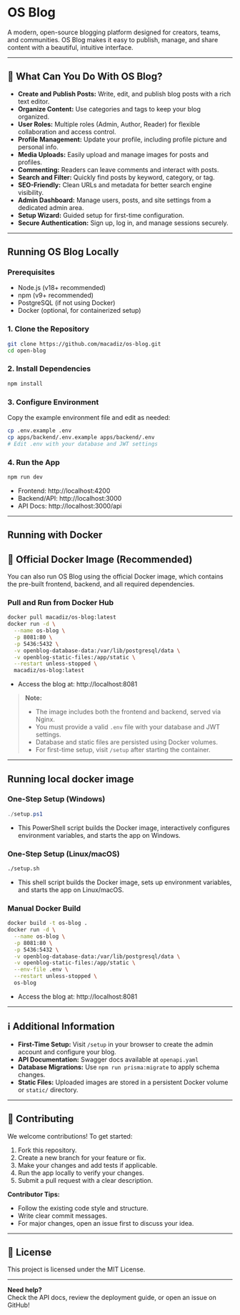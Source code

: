 # OS Blog

A modern, open-source blogging platform designed for creators, teams, and communities. OS Blog makes it easy to publish, manage, and share content with a beautiful, intuitive interface.

---

## 🚀 What Can You Do With OS Blog?

- **Create and Publish Posts:** Write, edit, and publish blog posts with a rich text editor.
- **Organize Content:** Use categories and tags to keep your blog organized.
- **User Roles:** Multiple roles (Admin, Author, Reader) for flexible collaboration and access control.
- **Profile Management:** Update your profile, including profile picture and personal info.
- **Media Uploads:** Easily upload and manage images for posts and profiles.
- **Commenting:** Readers can leave comments and interact with posts.
- **Search and Filter:** Quickly find posts by keyword, category, or tag.
- **SEO-Friendly:** Clean URLs and metadata for better search engine visibility.
- **Admin Dashboard:** Manage users, posts, and site settings from a dedicated admin area.
- **Setup Wizard:** Guided setup for first-time configuration.
- **Secure Authentication:** Sign up, log in, and manage sessions securely.

---

## Running OS Blog Locally

### Prerequisites

- Node.js (v18+ recommended)
- npm (v9+ recommended)
- PostgreSQL (if not using Docker)
- Docker (optional, for containerized setup)

### 1. Clone the Repository

```bash
git clone https://github.com/macadiz/os-blog.git
cd open-blog
```

### 2. Install Dependencies

```bash
npm install
```

### 3. Configure Environment

Copy the example environment file and edit as needed:

```bash
cp .env.example .env
cp apps/backend/.env.example apps/backend/.env
# Edit .env with your database and JWT settings
```

### 4. Run the App

```bash
npm run dev
```

- Frontend: http://localhost:4200
- Backend/API: http://localhost:3000
- API Docs: http://localhost:3000/api

---

## Running with Docker

## 🐳 Official Docker Image (Recommended)

You can also run OS Blog using the official Docker image, which contains the pre-built frontend, backend, and all required dependencies.

### Pull and Run from Docker Hub

```bash
docker pull macadiz/os-blog:latest
docker run -d \
  --name os-blog \
  -p 8081:80 \
  -p 5436:5432 \
  -v openblog-database-data:/var/lib/postgresql/data \
  -v openblog-static-files:/app/static \
  --restart unless-stopped \
  macadiz/os-blog:latest
```

- Access the blog at: http://localhost:8081

> **Note:**
> - The image includes both the frontend and backend, served via Nginx.
> - You must provide a valid `.env` file with your database and JWT settings.
> - Database and static files are persisted using Docker volumes.
> - For first-time setup, visit `/setup` after starting the container.

---

## Running local docker image


### One-Step Setup (Windows)

```powershell
./setup.ps1
```

- This PowerShell script builds the Docker image, interactively configures environment variables, and starts the app on Windows.

### One-Step Setup (Linux/macOS)

```bash
./setup.sh
```

- This shell script builds the Docker image, sets up environment variables, and starts the app on Linux/macOS.

### Manual Docker Build

```bash
docker build -t os-blog .
docker run -d \
  --name os-blog \
  -p 8081:80 \
  -p 5436:5432 \
  -v openblog-database-data:/var/lib/postgresql/data \
  -v openblog-static-files:/app/static \
  --env-file .env \
  --restart unless-stopped \
  os-blog
```

- Access the blog at: http://localhost:8081

---

## ℹ️ Additional Information

- **First-Time Setup:** Visit `/setup` in your browser to create the admin account and configure your blog.
- **API Documentation:** Swagger docs available at `openapi.yaml`
- **Database Migrations:** Use `npm run prisma:migrate` to apply schema changes.
- **Static Files:** Uploaded images are stored in a persistent Docker volume or `static/` directory.

---

## 🤝 Contributing

We welcome contributions! To get started:

1. Fork this repository.
2. Create a new branch for your feature or fix.
3. Make your changes and add tests if applicable.
4. Run the app locally to verify your changes.
5. Submit a pull request with a clear description.

**Contributor Tips:**
- Follow the existing code style and structure.
- Write clear commit messages.
- For major changes, open an issue first to discuss your idea.

---

## 📝 License

This project is licensed under the MIT License.

---

**Need help?**  
Check the API docs, review the deployment guide, or open an issue on GitHub!
